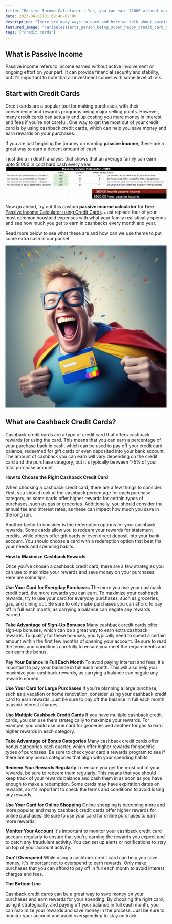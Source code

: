 ```yaml
---
title: "Passive Income Calculator : Yes, you can earn $1000 without working !"
date: 2023-04-01T01:09:48-07:00
description: "There are many ways to earn and here we talk about earning passive income via cashback using the right credit cards"
featured_image: "/ariaalessiarts_person_being_super_happy_credit_card_savings_edf08540-3458-49c4-955c-8436131826da.png"
tags: ["credit cards"]
---
```



<!-- This is **bold** text, and this is *emphasized* text.

Visit the [Hugo](https://gohugo.io) website! -->

## What is Passive Income
Passive income refers to income earned without active involvement or ongoing effort on your part. It can provide financial security and stability, but it's important to note that all investment comes with some level of risk.

## Start with Credit Cards
Credit cards are a popular tool for making purchases, with their convenience and rewards programs being major selling points. However, many credit cards can actually end up costing you more money in interest and fees if you're not careful. One way to get the most out of your credit card is by using cashback credit cards, which can help you save money and earn rewards on your purchases. 

If you are just begining the joruney on earning **passive income**, these are a great way to earn a decent amount of cash.

I just did a in depth analysis that shows that an average family can earn upto $1000 in cold hard cash every year.
![passive-income-calculator](/calculator.png)

Now go ahead, try out this custom **passive income calculator** for **free** [Passive Income Calculator using Credit Cards](https://docs.google.com/spreadsheets/d/1Mhdh2HpYxMD0D2Wn_3wh8SoCt0VjEGkTWt4YvEhh29Q/edit?usp=sharing). Just replace four of your most common houshold expenses with what your family realistically spends and see how much you get to earn in cashbacks every month and year.

Read more below to see what these are and how can we use theme to put some extra cash in our pocket.

![some-pic](/ariaalessiarts_person_being_super_happy_credit_card_savings_edf08540-3458-49c4-955c-8436131826da.png)

## What are Cashback Credit Cards?

Cashback credit cards are a type of credit card that offers cashback rewards for using the card. This means that you can earn a percentage of your purchase back in cash, which can be used to pay off your credit card balance, redeemed for gift cards or even deposited into your bank account. The amount of cashback you can earn will vary depending on the credit card and the purchase category, but it's typically between 1-5% of your total purchase amount.

**How to Choose the Right Cashback Credit Card**

When choosing a cashback credit card, there are a few things to consider. First, you should look at the cashback percentage for each purchase category, as some cards offer higher rewards for certain types of purchases, such as gas or groceries. Additionally, you should consider the annual fee and interest rates, as these can impact how much you save in the long run.

Another factor to consider is the redemption options for your cashback rewards. Some cards allow you to redeem your rewards for statement credits, while others offer gift cards or even direct deposit into your bank account. You should choose a card with a redemption option that best fits your needs and spending habits.

**How to Maximize Cashback Rewards**

Once you've chosen a cashback credit card, there are a few strategies you can use to maximize your rewards and save money on your purchases. Here are some tips:

**Use Your Card for Everyday Purchases**
The more you use your cashback credit card, the more rewards you can earn. To maximize your cashback rewards, try to use your card for everyday purchases, such as groceries, gas, and dining out. Be sure to only make purchases you can afford to pay off in full each month, as carrying a balance can negate any rewards earned.

**Take Advantage of Sign-Up Bonuses**
Many cashback credit cards offer sign-up bonuses, which can be a great way to earn extra cashback rewards. To qualify for these bonuses, you typically need to spend a certain amount within the first few months of opening your account. Be sure to read the terms and conditions carefully to ensure you meet the requirements and can earn the bonus.

**Pay Your Balance in Full Each Month**
To avoid paying interest and fees, it's important to pay your balance in full each month. This will also help you maximize your cashback rewards, as carrying a balance can negate any rewards earned.

**Use Your Card for Large Purchases**
If you're planning a large purchase, such as a vacation or home renovation, consider using your cashback credit card to earn rewards. Just be sure to pay off the balance in full each month to avoid interest charges.

**Use Multiple Cashback Credit Cards**
If you have multiple cashback credit cards, you can use them strategically to maximize your rewards. For example, you could use one card for groceries and another for gas to earn higher rewards in each category.

**Take Advantage of Bonus Categories**
Many cashback credit cards offer bonus categories each quarter, which offer higher rewards for specific types of purchases. Be sure to check your card's rewards program to see if there are any bonus categories that align with your spending habits.

**Redeem Your Rewards Regularly**
To ensure you get the most out of your rewards, be sure to redeem them regularly. This means that you should keep track of your rewards balance and cash them in as soon as you have enough to make a redemption. Some cards may have expiration dates on rewards, so it's important to check the terms and conditions to avoid losing any rewards.

**Use Your Card for Online Shopping**
Online shopping is becoming more and more popular, and many cashback credit cards offer higher rewards for online purchases. Be sure to use your card for online purchases to earn more rewards.

**Monitor Your Account**
It's important to monitor your cashback credit card account regularly to ensure that you're earning the rewards you expect and to catch any fraudulent activity. You can set up alerts or notifications to stay on top of your account activity.

**Don't Overspend**
While using a cashback credit card can help you save money, it's important not to overspend to earn rewards. Only make purchases that you can afford to pay off in full each month to avoid interest charges and fees.

**The Bottom Line**

Cashback credit cards can be a great way to save money on your purchases and earn rewards for your spending. By choosing the right card, using it strategically, and paying off your balance in full each month, you can maximize your rewards and save money in the process. Just be sure to monitor your account and avoid overspending to stay on track.